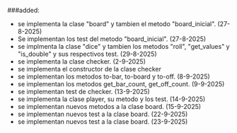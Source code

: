 ###added:
- se implementa la clase "board" y tambien el metodo "board_inicial". (27-8-2025)
- Se implementan los test del metodo "board_inicial". (27-8-2025)
- se implmenta la clase "dice" y tambien los metodos "roll", "get_values" y "is_double" y sus respectivos test. (29-8-2025)
- se implementa la clase checker. (2-9-2025)
- se implementa el constructor de la clase checker
- se implementan los metodos to-bar, to-board y to-off. (8-9-2025)
- se implementan los metodos get_bar_count, get_off_count. (9-9-2025)
- se implementan test de checker. (13-9-2025)
- se implementa la clase player, su metodo y los test. (14-9-2025)
- se implementan nuevos metodos a la clase board. (15-9-2025)
- se implementan nuevos test a la clase board. (22-9-2025)
- se implementan nuevos test a la clase board. (23-9-2025)
